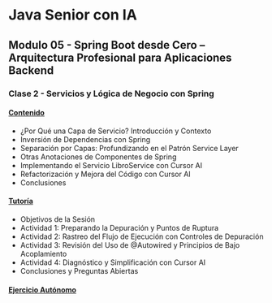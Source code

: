 # Java Senior con IA
## Modulo 05 - Spring Boot desde Cero – Arquitectura Profesional para Aplicaciones Backend
### Clase 2 - Servicios y Lógica de Negocio con Spring

#### [Contenido](1-contenido.md)
- ¿Por Qué una Capa de Servicio? Introducción y Contexto
- Inversión de Dependencias con Spring
- Separación por Capas: Profundizando en el Patrón Service Layer
- Otras Anotaciones de Componentes de Spring
- Implementando el Servicio LibroService con Cursor AI
- Refactorización y Mejora del Código con Cursor AI
- Conclusiones

#### [Tutoría](2-tutoria.md)
- Objetivos de la Sesión
- Actividad 1: Preparando la Depuración y Puntos de Ruptura
- Actividad 2: Rastreo del Flujo de Ejecución con Controles de Depuración
- Actividad 3: Revisión del Uso de @Autowired y Principios de Bajo Acoplamiento
- Actividad 4: Diagnóstico y Simplificación con Cursor AI
- Conclusiones y Preguntas Abiertas

#### [Ejercicio Autónomo](3-ejercicio.md)
